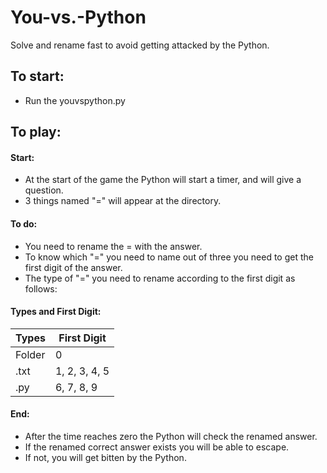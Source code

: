 # You-vs.-Python
Solve and rename fast to avoid getting attacked by the Python.

## To start:
- Run the youvspython.py

## To play:
#### Start:
- At the start of the game the Python will start a timer, and will give a question.
- 3 things named "=" will appear at the directory.
#### To do:
- You need to rename the = with the answer.
- To know which "=" you need to name out of three you need to get the first digit of the answer.
- The type of "=" you need to rename according to the first digit as follows:
#### Types and First Digit:
| Types | First Digit |
| --- | --- |
| Folder | 0
| .txt | 1, 2, 3, 4, 5
| .py | 6, 7, 8, 9
#### End:
- After the time reaches zero the Python will check the renamed answer.
- If the renamed correct answer exists you will be able to escape.
- If not, you will get bitten by the Python.

